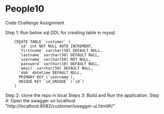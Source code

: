 # People10
Code Challenge Assignment


Step 1:  Run below sql DDL for creating table in mysql.

        CREATE TABLE `customer` (
          `id` int NOT NULL AUTO_INCREMENT,
          `firstname` varchar(50) DEFAULT NULL,
          `lastname` varchar(50) DEFAULT NULL,
          `username` varchar(50) NOT NULL,
          `password` varchar(10) DEFAULT NULL,
          `email` varchar(50) DEFAULT NULL,
          `dob` datetime DEFAULT NULL,
          PRIMARY KEY (`username`),
          UNIQUE KEY `id_UNIQUE` (`id`)
        ) 
        
Step 2: clone the repo in local
Steps 3: Build and Run the application.
Step 4: Open the swagger on localhost "http://localhost:8082/customer/swagger-ui.html#!/"
